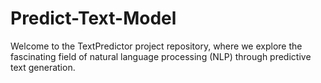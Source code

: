 # Predict-Text-Model
Welcome to the TextPredictor project repository, where we explore the fascinating field of natural language processing (NLP) through predictive text generation.
